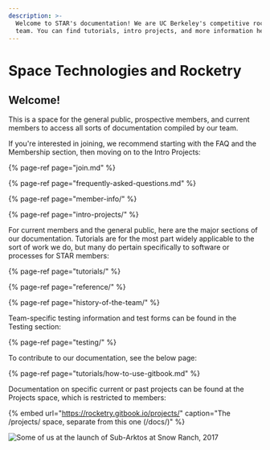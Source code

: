 ```yaml
---
description: >-
  Welcome to STAR's documentation! We are UC Berkeley's competitive rocketry
  team. You can find tutorials, intro projects, and more information here.
---
```


# Space Technologies and Rocketry

## Welcome!

This is a space for the general public, prospective members, and current members to access all sorts of documentation compiled by our team. 

If you're interested in joining, we recommend starting with the FAQ and the Membership section, then moving on to the Intro Projects:

{% page-ref page="join.md" %}

{% page-ref page="frequently-asked-questions.md" %}

{% page-ref page="member-info/" %}

{% page-ref page="intro-projects/" %}

For current members and the general public, here are the major sections of our documentation. Tutorials are for the most part widely applicable to the sort of work we do, but many do pertain specifically to software or processes for STAR members:

{% page-ref page="tutorials/" %}

{% page-ref page="reference/" %}

{% page-ref page="history-of-the-team/" %}

Team-specific testing information and test forms can be found in the Testing section:

{% page-ref page="testing/" %}

To contribute to our documentation, see the below page:

{% page-ref page="tutorials/how-to-use-gitbook.md" %}

Documentation on specific current or past projects can be found at the Projects space, which is restricted to members:

{% embed url="https://rocketry.gitbook.io/projects/" caption="The /projects/ space, separate from this one \(/docs/\)" %}



![Some of us at the launch of Sub-Arktos at Snow Ranch, 2017](.gitbook/assets/snow-ranch-group-1-of-2.jpg)

